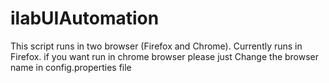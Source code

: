 # ilabUIAutomation
This script runs in two browser (Firefox and Chrome). Currently runs in Firefox.
if you want run in chrome browser please just Change the browser name in config.properties file
